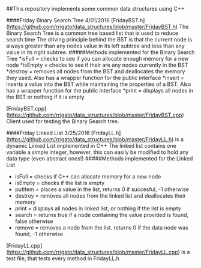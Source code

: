 ##This repository implements some common data structures using C++

####Friday Binary Search Tree 4/01/2016
[FridayBST.h] (https://github.com/rrigato/data_structures/blob/master/FridayBST.h)
The Binary Search Tree is a common tree based list that is used to reduce search time
The driving principle behind the BST is that the current node is always greater than any nodes value in its left subtree and less than
any value in its right subtree.
#####Methods implemented for the Binary Search Tree
*isFull = checks to see if you can allocate enough memory for a new node
*isEmpty = checks to see if their are any nodes currently in the BST
*destroy = removes all nodes from the BST and deallocates the memory they used. Also has a wrapper function for the public interface
*insert = inserts a value into the BST while maintaining the properties of a BST. Also has a wrapper function for the public interface
*print = displays all nodes in the BST or nothing if it is empty

[FridayBST.cpp] (https://github.com/rrigato/data_structures/blob/master/FridayBST.cpp)
Client used for testing the Binary Search tree.



####Friday Linked List 3/25/2016
[FridayLL.h] (https://github.com/rrigato/data_structures/blob/master/FridayLL.h) is a dynamic Linked List implemented in C++
The linked list contains one variable a simple integer, however, this can easily be modified to hold any data type (even abstract ones!)
#####Methods implemented for the Linked List
* isFull = checks if C++ can allocate memory for a new node
* isEmpty = checks if the list is empty
*	putItem = places a value in the list, returns 0 if succesful, -1 otherwise
* destroy = removes all nodes from the linked list and deallocates their memory
* print = displays all nodes in linked list, or nothing if the list is empty
* search = returns true if a node containing the value provided is found, false otherwise
* remove = removes a node from the list. returns 0 if the data node was found, -1 otherwise

[FridayLL.cpp] (https://github.com/rrigato/data_structures/blob/master/FridayLL.cpp) is a test file, that tests every method in FridayLL.h
